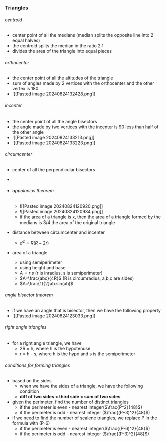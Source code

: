 ### Triangles
###### centroid
- center point of all the medians (median splits the opposite line into 2 equal halves)
- the centroid splits the median in the ratio 2:1
- divides the area of the triangle into equal pieces
###### orthocenter
- the center point of all the altitudes of the triangle
- sum of angles made by 2 vertices with the orthocenter and the other vertex is 180
- ![[Pasted image 20240824132428.png]]
###### incenter
- the center point of all the angle bisectors
- the angle made by two vertices with the incenter is 90 less than half of the other angle
- ![[Pasted image 20240824133213.png]]
- ![[Pasted image 20240824133223.png]]
###### circumcenter
- center of all the perpendicular bisectors 
- 

- ###### appolonius theorem
	- ![[Pasted image 20240824120920.png]]
	- ![[Pasted image 20240824120934.png]]
	-  if the area of a triangle is x, then the area of a triangle formed by the medians is 3/4 the area of the original triangle 
- distance between circumcenter and incenter
	- $d^2=R(R-2r)$ 
- area of a triangle
	- using semiperimeter
	- using height and base
	- $A=r.s$ (r is inradius, s is semiperimeter)
	- $A=\frac{abc}{4R}$ (R is circumradius, a,b,c are sides)
	- $A=\frac{1}{2}ab.sin(ab)$ 
###### angle bisector theorem
- if we have an angle that is bisector, then we have the following property
- ![[Pasted image 20240824123033.png]]

###### right angle triangles
- for a right angle triangle, we have 
	- 2R = h, where h is the hypotenuse
	- r = h - s, where h is the hypo and s is the semiperimeter 

###### conditions for forming triangles
- based on the sides
	- when we have the sides of a triangle, we have the following condition
	- **diff of two sides < third side < sum of two sides**
- given the perimeter, find the number of distinct triangles
	- if the perimeter is even - nearest integer($\frac{P^2}{48}$)
	- if the perimeter is odd - nearest integer ($\frac{(P+3)^2}{48}$)
- if we need to find the number of scalene triangles, we replace P in the formula with (P-6)
	- if the perimeter is even - nearest integer($\frac{(P-6)^2}{48}$)
	- if the perimeter is odd - nearest integer ($\frac{(P-3)^2}{48}$)
